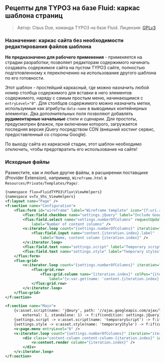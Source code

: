 ## Рецепты для TYPO3 на базе Fluid: каркас шаблона страниц

> Автор: Claus Due, команда TYPO3 на базе Fluid. Лицензия: [GPLv3](http://www.gnu.org/copyleft/gpl.html.)

### Назначение: каркас сайта без необходимости редактирования файлов шаблона

**Не предназначено для рабочего применения** - применяется на страдии разработки; позволяет редакторам содержимого начинать
создавать содержимое сайта на пустом TYPO3 сайте, полностью подготовленному к переключению на использование другого шаблона по
его готовности.

Этот шаблон - простейший каркасный, где можно назначить любой номер столбца содержимого для вставки в него элементов
содержимого, наряду с самым простым меню, начинающимся с `entryLevel="0"`. Для столбцов содержимого можно назначить метки,
используемые как атрибуты `data-name` в выводимых контейнерных элементах. Два дополнительных поля позволяют добавлять
**рудиментарные начальные** стили и сценарии. Для простоты, предусмотрен флажок, при включении которого,
загружается последняя версия jQuery посредством CDN (внешний хостинг сервис, предоставленный со стороны Google).

По выходу сайта из каркасной стадии, этот шаблон необходимо отключить, чтобы предотвратить его использование на сайте!

### Исходные файлы

Разместите, как и любые другие файлы, в расширении поставщике (Provider Extension), например, `Wireframe.html` в
`Resources/Private/Templates/Page/`.

```xml
{namespace flux=FluidTYPO3\Flux\ViewHelpers}
{namespace v=Tx_Vhs_ViewHelpers}
<f:layout name="Page" />
<f:section name="Configuration">
	<flux:form id="wireframe" label="Wireframe template" icon="{f:uri.resource(path: 'Icons/Page.gif')}">
		<flux:field.checkbox name="settings.jQuery" label="Include Google-hosted jQuery library" />
		<flux:field.select name="settings.numberOfColumns" requestUpdate="TRUE" items="1,2,3,4,5,6,7,8,9"
			label="Number of content columns" />
		<v:iterator.loop count="{settings.numberOfColumns}" iteration="iteration">
			<flux:field.input name="content.{iteration.index}.label"
				label="Name, content column {iteration.index}" />
		</v:iterator.loop>
		<flux:field.text name="settings.script" label="Temporary script" cols="120" />
		<flux:field.text name="settings.style" label="Temporary styles" cols="120" />
	</flux:form>
	<flux:grid>
		<v:iterator.loop count="{settings.numberOfColumns}" iteration="iteration">
			<flux:grid.row>
				<flux:grid.column name="{iteration.index}" colPos="{iteration.index}"
					label="{v:var.get(name: 'content.{iteration.index}.label')}" />
			</flux:grid.row>
		</v:iterator.loop>
	</flux:grid>
</f:section>

<f:section name="Main">
	{v:asset.script(name: 'jQeury', path: '//ajax.googleapis.com/ajax/libs/jquery/1/jquery.min.js'
		external: 1, standalone: 1) -> f:if(condition: settings.jQuery)}
	{settings.script -> v:asset.script(name: 'temporaryScript') -> f:if(condition: settings.script)}
	{settings.style -> v:asset.style(name: 'temporaryStyle') -> f:if(condition: settings.style)}
	<v:page.menu entryLevel="0" />
	<v:iterator.loop count="{settings.numberOfColumns}" iteration="iteration">
		<div class="content-column content-column-{iteration.index}" id="content-column-{iteration.index}">
			<v:content.render column="{iteration.index}" />
		</div>
	</v:iterator.loop>
</f:section>
```
